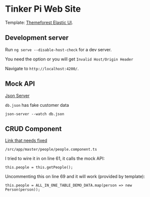 # Tinker Pi Web Site

Template: [Themeforest Elastic UI](https://themeforest.net/item/elastic-ui-angular-4-material-design-reduxngrx-admin-template/20513764).

## Development server

Run `ng serve --disable-host-check` for a dev server. 

You need the option or you will get `Invalid Host/Origin Header`

Navigate to `http://localhost:4200/`. 

## Mock API

[Json Server](https://github.com/typicode/json-server)

`db.json` has fake customer data

```
json-server --watch db.json
```

## CRUD Component

[Link that needs fixed](http://localhost:4200/master/people)

```
/src/app/master/people/people.component.ts
```

I tried to wire it in on line 61, it calls the mock API:

```
this.people = this.getPeople();
```

Uncommenting this on line 69 and it will work (provided by template):

```
this.people = ALL_IN_ONE_TABLE_DEMO_DATA.map(person => new Person(person));
```





